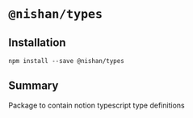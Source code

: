 # `@nishan/types`

## Installation

```shell
npm install --save @nishan/types
```

## Summary

Package to contain notion typescript type definitions